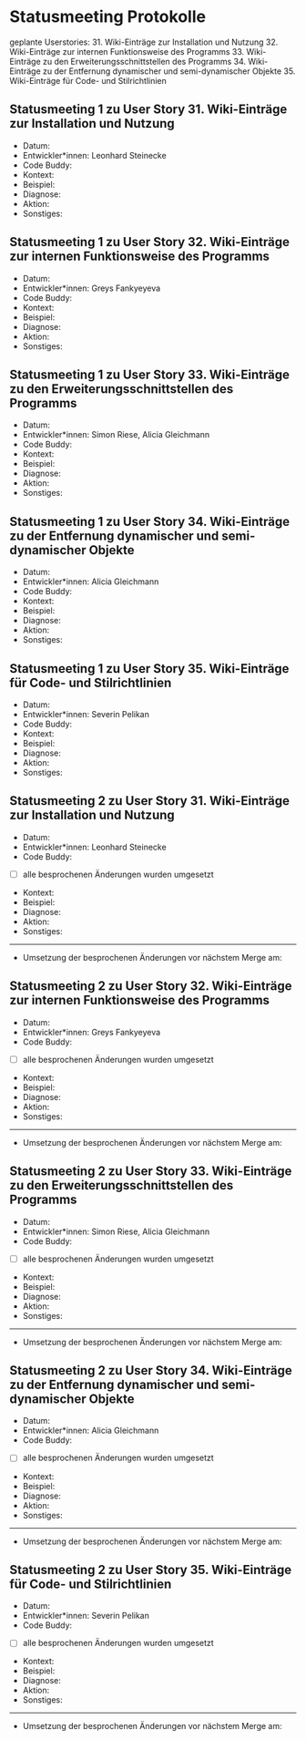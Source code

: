 # Statusmeeting Protokolle

geplante Userstories:
31. Wiki-Einträge zur Installation und Nutzung
32. Wiki-Einträge zur internen Funktionsweise des Programms
33. Wiki-Einträge zu den Erweiterungsschnittstellen des Programms
34. Wiki-Einträge zu der Entfernung dynamischer und semi-dynamischer Objekte
35. Wiki-Einträge für Code- und Stilrichtlinien

## Statusmeeting 1 zu User Story 31. Wiki-Einträge zur Installation und Nutzung 
- Datum:
- Entwickler\*innen: Leonhard Steinecke
- Code Buddy:
- Kontext:
- Beispiel:
- Diagnose:
- Aktion:
- Sonstiges:

## Statusmeeting 1 zu User Story 32. Wiki-Einträge zur internen Funktionsweise des Programms
- Datum:
- Entwickler\*innen: Greys Fankyeyeva
- Code Buddy:
- Kontext:
- Beispiel:
- Diagnose:
- Aktion:
- Sonstiges:

## Statusmeeting 1 zu User Story 33. Wiki-Einträge zu den Erweiterungsschnittstellen des Programms
- Datum:
- Entwickler\*innen: Simon Riese, Alicia Gleichmann
- Code Buddy:
- Kontext:
- Beispiel:
- Diagnose:
- Aktion:
- Sonstiges:

## Statusmeeting 1 zu User Story 34. Wiki-Einträge zu der Entfernung dynamischer und semi-dynamischer Objekte
- Datum:
- Entwickler\*innen: Alicia Gleichmann
- Code Buddy:
- Kontext:
- Beispiel:
- Diagnose:
- Aktion:
- Sonstiges:

## Statusmeeting 1 zu User Story 35. Wiki-Einträge für Code- und Stilrichtlinien
- Datum:
- Entwickler\*innen: Severin Pelikan
- Code Buddy:
- Kontext:
- Beispiel:
- Diagnose:
- Aktion:
- Sonstiges:

## Statusmeeting 2 zu User Story 31. Wiki-Einträge zur Installation und Nutzung 
- Datum:
- Entwickler\*innen: Leonhard Steinecke
- Code Buddy:
- [ ] alle besprochenen Änderungen wurden umgesetzt 
- Kontext:
- Beispiel:
- Diagnose:
- Aktion:
- Sonstiges:
---
- Umsetzung der besprochenen Änderungen vor nächstem Merge am: 

## Statusmeeting 2 zu User Story 32. Wiki-Einträge zur internen Funktionsweise des Programms
- Datum:
- Entwickler\*innen: Greys Fankyeyeva
- Code Buddy:
- [ ] alle besprochenen Änderungen wurden umgesetzt 
- Kontext:
- Beispiel:
- Diagnose:
- Aktion:
- Sonstiges:
---
- Umsetzung der besprochenen Änderungen vor nächstem Merge am: 

## Statusmeeting 2 zu User Story 33. Wiki-Einträge zu den Erweiterungsschnittstellen des Programms
- Datum:
- Entwickler\*innen: Simon Riese, Alicia Gleichmann
- Code Buddy:
- [ ] alle besprochenen Änderungen wurden umgesetzt 
- Kontext:
- Beispiel:
- Diagnose:
- Aktion:
- Sonstiges:
---
- Umsetzung der besprochenen Änderungen vor nächstem Merge am: 

## Statusmeeting 2 zu User Story 34. Wiki-Einträge zu der Entfernung dynamischer und semi-dynamischer Objekte
- Datum:
- Entwickler\*innen: Alicia Gleichmann
- Code Buddy:
- [ ] alle besprochenen Änderungen wurden umgesetzt 
- Kontext:
- Beispiel:
- Diagnose:
- Aktion:
- Sonstiges:
---
- Umsetzung der besprochenen Änderungen vor nächstem Merge am: 

## Statusmeeting 2 zu User Story 35. Wiki-Einträge für Code- und Stilrichtlinien
- Datum:
- Entwickler\*innen: Severin Pelikan
- Code Buddy:
- [ ] alle besprochenen Änderungen wurden umgesetzt 
- Kontext:
- Beispiel:
- Diagnose:
- Aktion:
- Sonstiges:
---
- Umsetzung der besprochenen Änderungen vor nächstem Merge am: 